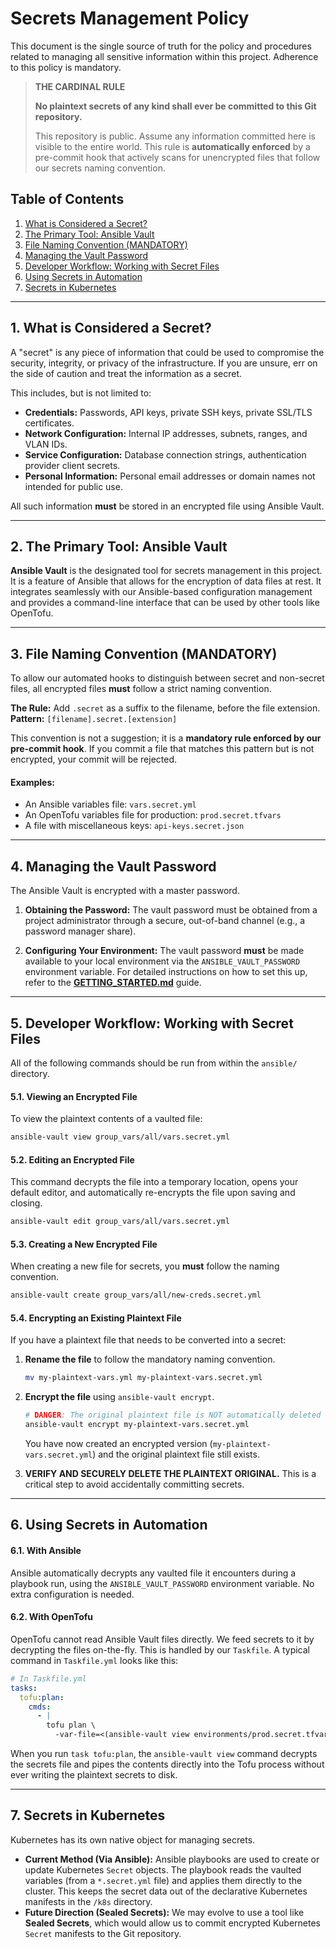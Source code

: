 # Secrets Management Policy

This document is the single source of truth for the policy and procedures related to managing all sensitive information within this project. Adherence to this policy is mandatory.

> **THE CARDINAL RULE**
>
> **No plaintext secrets of any kind shall ever be committed to this Git repository.**
>
> This repository is public. Assume any information committed here is visible to the entire world. This rule is **automatically enforced** by a pre-commit hook that actively scans for unencrypted files that follow our secrets naming convention.

## Table of Contents

1.  [What is Considered a Secret?](#1-what-is-considered-a-secret)
2.  [The Primary Tool: Ansible Vault](#2-the-primary-tool-ansible-vault)
3.  [File Naming Convention (MANDATORY)](#3-file-naming-convention-mandatory)
4.  [Managing the Vault Password](#4-managing-the-vault-password)
5.  [Developer Workflow: Working with Secret Files](#5-developer-workflow-working-with-secret-files)
6.  [Using Secrets in Automation](#6-using-secrets-in-automation)
7.  [Secrets in Kubernetes](#7-secrets-in-kubernetes)

---

## 1. What is Considered a Secret?

A "secret" is any piece of information that could be used to compromise the security, integrity, or privacy of the infrastructure. If you are unsure, err on the side of caution and treat the information as a secret.

This includes, but is not limited to:
-   **Credentials:** Passwords, API keys, private SSH keys, private SSL/TLS certificates.
-   **Network Configuration:** Internal IP addresses, subnets, ranges, and VLAN IDs.
-   **Service Configuration:** Database connection strings, authentication provider client secrets.
-   **Personal Information:** Personal email addresses or domain names not intended for public use.

All such information **must** be stored in an encrypted file using Ansible Vault.

---

## 2. The Primary Tool: Ansible Vault

**Ansible Vault** is the designated tool for secrets management in this project. It is a feature of Ansible that allows for the encryption of data files at rest. It integrates seamlessly with our Ansible-based configuration management and provides a command-line interface that can be used by other tools like OpenTofu.

---

## 3. File Naming Convention (MANDATORY)

To allow our automated hooks to distinguish between secret and non-secret files, all encrypted files **must** follow a strict naming convention.

**The Rule:** Add `.secret` as a suffix to the filename, before the file extension.
**Pattern:** `[filename].secret.[extension]`

This convention is not a suggestion; it is a **mandatory rule enforced by our pre-commit hook**. If you commit a file that matches this pattern but is not encrypted, your commit will be rejected.

#### Examples:
-   An Ansible variables file: `vars.secret.yml`
-   An OpenTofu variables file for production: `prod.secret.tfvars`
-   A file with miscellaneous keys: `api-keys.secret.json`

---

## 4. Managing the Vault Password

The Ansible Vault is encrypted with a master password.

1.  **Obtaining the Password:** The vault password must be obtained from a project administrator through a secure, out-of-band channel (e.g., a password manager share).

2.  **Configuring Your Environment:** The vault password **must** be made available to your local environment via the `ANSIBLE_VAULT_PASSWORD` environment variable. For detailed instructions on how to set this up, refer to the **[GETTING_STARTED.md](./GETTING_STARTED.md)** guide.

---

## 5. Developer Workflow: Working with Secret Files

All of the following commands should be run from within the `ansible/` directory.

#### 5.1. Viewing an Encrypted File

To view the plaintext contents of a vaulted file:
```sh
ansible-vault view group_vars/all/vars.secret.yml
```

#### 5.2. Editing an Encrypted File

This command decrypts the file into a temporary location, opens your default editor, and automatically re-encrypts the file upon saving and closing.
```sh
ansible-vault edit group_vars/all/vars.secret.yml
```

#### 5.3. Creating a New Encrypted File

When creating a new file for secrets, you **must** follow the naming convention.
```sh
ansible-vault create group_vars/all/new-creds.secret.yml
```

#### 5.4. Encrypting an Existing Plaintext File

If you have a plaintext file that needs to be converted into a secret:

1.  **Rename the file** to follow the mandatory naming convention.
    ```sh
    mv my-plaintext-vars.yml my-plaintext-vars.secret.yml
    ```

2.  **Encrypt the file** using `ansible-vault encrypt`.
    ```sh
    # DANGER: The original plaintext file is NOT automatically deleted by this command.
    ansible-vault encrypt my-plaintext-vars.secret.yml
    ```
    You have now created an encrypted version (`my-plaintext-vars.secret.yml`) and the original plaintext file still exists.

3.  **VERIFY AND SECURELY DELETE THE PLAINTEXT ORIGINAL.** This is a critical step to avoid accidentally committing secrets.

---

## 6. Using Secrets in Automation

#### 6.1. With Ansible
Ansible automatically decrypts any vaulted file it encounters during a playbook run, using the `ANSIBLE_VAULT_PASSWORD` environment variable. No extra configuration is needed.

#### 6.2. With OpenTofu
OpenTofu cannot read Ansible Vault files directly. We feed secrets to it by decrypting the files on-the-fly. This is handled by our `Taskfile`. A typical command in `Taskfile.yml` looks like this:

```yaml
# In Taskfile.yml
tasks:
  tofu:plan:
    cmds:
      - |
        tofu plan \
          -var-file=<(ansible-vault view environments/prod.secret.tfvars)
```
When you run `task tofu:plan`, the `ansible-vault view` command decrypts the secrets file and pipes the contents directly into the Tofu process without ever writing the plaintext secrets to disk.

---

## 7. Secrets in Kubernetes

Kubernetes has its own native object for managing secrets.

-   **Current Method (Via Ansible):** Ansible playbooks are used to create or update Kubernetes `Secret` objects. The playbook reads the vaulted variables (from a `*.secret.yml` file) and applies them directly to the cluster. This keeps the secret data out of the declarative Kubernetes manifests in the `/k8s` directory.
-   **Future Direction (Sealed Secrets):** We may evolve to use a tool like **Sealed Secrets**, which would allow us to commit encrypted Kubernetes `Secret` manifests to the Git repository.